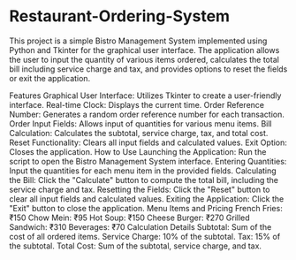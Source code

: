 # Restaurant-Ordering-System
This project is a simple Bistro Management System implemented using Python and Tkinter for the graphical user interface. The application allows the user to input the quantity of various items ordered, calculates the total bill including service charge and tax, and provides options to reset the fields or exit the application.

Features
Graphical User Interface: Utilizes Tkinter to create a user-friendly interface.
Real-time Clock: Displays the current time.
Order Reference Number: Generates a random order reference number for each transaction.
Order Input Fields: Allows input of quantities for various menu items.
Bill Calculation: Calculates the subtotal, service charge, tax, and total cost.
Reset Functionality: Clears all input fields and calculated values.
Exit Option: Closes the application.
How to Use
Launching the Application: Run the script to open the Bistro Management System interface.
Entering Quantities: Input the quantities for each menu item in the provided fields.
Calculating the Bill: Click the "Calculate" button to compute the total bill, including the service charge and tax.
Resetting the Fields: Click the "Reset" button to clear all input fields and calculated values.
Exiting the Application: Click the "Exit" button to close the application.
Menu Items and Pricing
French Fries: ₹150
Chow Mein: ₹95
Hot Soup: ₹150
Cheese Burger: ₹270
Grilled Sandwich: ₹310
Beverages: ₹70
Calculation Details
Subtotal: Sum of the cost of all ordered items.
Service Charge: 10% of the subtotal.
Tax: 15% of the subtotal.
Total Cost: Sum of the subtotal, service charge, and tax.
